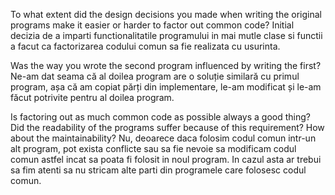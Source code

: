 To what extent did the design decisions you made when writing the original programs make it easier or harder to factor out common code?
Initial decizia de a imparti functionalitatile programului in mai mutle clase si functii a facut ca factorizarea codului comun sa fie realizata cu usurinta.

Was the way you wrote the second program influenced by writing the first?
Ne-am dat seama că al doilea program are o soluție similară cu primul program, așa că am copiat părți din implementare, le-am modificat și le-am făcut potrivite pentru al doilea program.

Is factoring out as much common code as possible always a good thing? Did the readability of the programs suffer because of this requirement? How about the maintainability?
Nu, deoarece daca folosim codul comun intr-un alt program, pot exista conflicte sau sa fie nevoie sa modificam codul comun astfel incat sa poata fi folosit in noul program. 
In cazul asta ar trebui sa fim atenti sa nu stricam alte parti din programele care folosesc codul comun. 